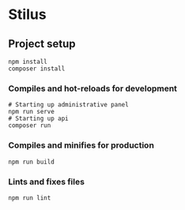 # Stilus

## Project setup
```
npm install
composer install
```

### Compiles and hot-reloads for development
```
# Starting up administrative panel
npm run serve
# Starting up api
composer run
```

### Compiles and minifies for production
```
npm run build
```

### Lints and fixes files
```
npm run lint
```
